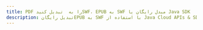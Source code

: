 ---title: PDF را به  تبدیل کنیدSWF، EPUB به SWF مبدل رایگان یا Java SDKdescription: تبدیل رایگانEPUB به SWF با استفاده از Java Cloud APIs & SDK همچنین اسناد PDF را در Cloud ایجاد، ویرایش و رندر کنید.---